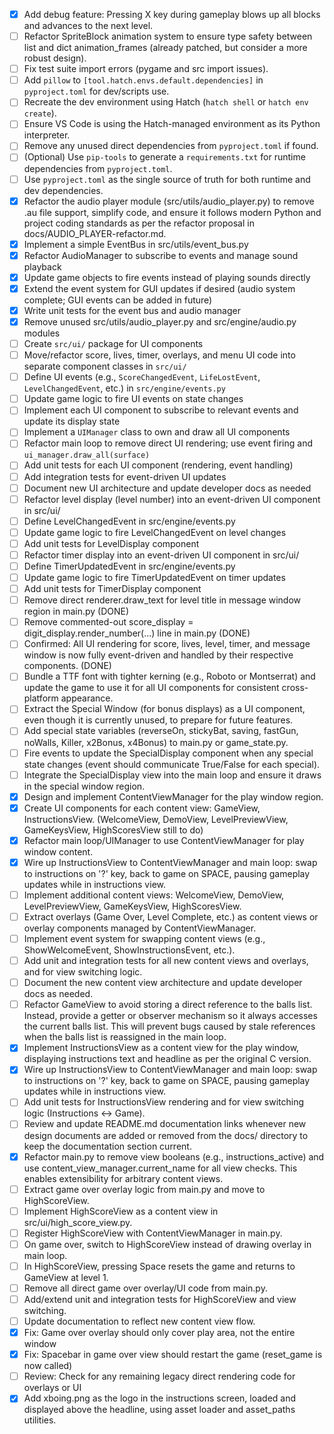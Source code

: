 - [x] Add debug feature: Pressing X key during gameplay blows up all blocks and advances to the next level.
- [ ] Refactor SpriteBlock animation system to ensure type safety between list and dict animation_frames (already patched, but consider a more robust design).
- [ ] Fix test suite import errors (pygame and src import issues).
- [ ] Add `pillow` to `[tool.hatch.envs.default.dependencies]` in `pyproject.toml` for dev/scripts use.
- [ ] Recreate the dev environment using Hatch (`hatch shell` or `hatch env create`).
- [ ] Ensure VS Code is using the Hatch-managed environment as its Python interpreter.
- [ ] Remove any unused direct dependencies from `pyproject.toml` if found.
- [ ] (Optional) Use `pip-tools` to generate a `requirements.txt` for runtime dependencies from `pyproject.toml`.
- [ ] Use `pyproject.toml` as the single source of truth for both runtime and dev dependencies.
- [x] Refactor the audio player module (src/utils/audio_player.py) to remove .au file support, simplify code, and ensure it follows modern Python and project coding standards as per the refactor proposal in docs/AUDIO_PLAYER-refactor.md.
- [x] Implement a simple EventBus in src/utils/event_bus.py
- [x] Refactor AudioManager to subscribe to events and manage sound playback
- [x] Update game objects to fire events instead of playing sounds directly
- [x] Extend the event system for GUI updates if desired (audio system complete; GUI events can be added in future)
- [x] Write unit tests for the event bus and audio manager
- [x] Remove unused src/utils/audio_player.py and src/engine/audio.py modules
- [ ] Create `src/ui/` package for UI components
- [ ] Move/refactor score, lives, timer, overlays, and menu UI code into separate component classes in `src/ui/`
- [ ] Define UI events (e.g., `ScoreChangedEvent`, `LifeLostEvent`, `LevelChangedEvent`, etc.) in `src/engine/events.py`
- [ ] Update game logic to fire UI events on state changes
- [ ] Implement each UI component to subscribe to relevant events and update its display state
- [ ] Implement a `UIManager` class to own and draw all UI components
- [ ] Refactor main loop to remove direct UI rendering; use event firing and `ui_manager.draw_all(surface)`
- [ ] Add unit tests for each UI component (rendering, event handling)
- [ ] Add integration tests for event-driven UI updates
- [ ] Document new UI architecture and update developer docs as needed
- [ ] Refactor level display (level number) into an event-driven UI component in src/ui/
- [ ] Define LevelChangedEvent in src/engine/events.py
- [ ] Update game logic to fire LevelChangedEvent on level changes
- [ ] Add unit tests for LevelDisplay component
- [ ] Refactor timer display into an event-driven UI component in src/ui/
- [ ] Define TimerUpdatedEvent in src/engine/events.py
- [ ] Update game logic to fire TimerUpdatedEvent on timer updates
- [ ] Add unit tests for TimerDisplay component
- [ ] Remove direct renderer.draw_text for level title in message window region in main.py (DONE)
- [ ] Remove commented-out score_display = digit_display.render_number(...) line in main.py (DONE)
- [ ] Confirmed: All UI rendering for score, lives, level, timer, and message window is now fully event-driven and handled by their respective components. (DONE)
- [ ] Bundle a TTF font with tighter kerning (e.g., Roboto or Montserrat) and update the game to use it for all UI components for consistent cross-platform appearance.
- [ ] Extract the Special Window (for bonus displays) as a UI component, even though it is currently unused, to prepare for future features.
- [ ] Add special state variables (reverseOn, stickyBat, saving, fastGun, noWalls, Killer, x2Bonus, x4Bonus) to main.py or game_state.py.
- [ ] Fire events to update the SpecialDisplay component when any special state changes (event should communicate True/False for each special).
- [ ] Integrate the SpecialDisplay view into the main loop and ensure it draws in the special window region.
- [x] Design and implement ContentViewManager for the play window region.
- [x] Create UI components for each content view: GameView, InstructionsView. (WelcomeView, DemoView, LevelPreviewView, GameKeysView, HighScoresView still to do)
- [x] Refactor main loop/UIManager to use ContentViewManager for play window content.
- [x] Wire up InstructionsView to ContentViewManager and main loop: swap to instructions on '?' key, back to game on SPACE, pausing gameplay updates while in instructions view.
- [ ] Implement additional content views: WelcomeView, DemoView, LevelPreviewView, GameKeysView, HighScoresView.
- [ ] Extract overlays (Game Over, Level Complete, etc.) as content views or overlay components managed by ContentViewManager.
- [ ] Implement event system for swapping content views (e.g., ShowWelcomeEvent, ShowInstructionsEvent, etc.).
- [ ] Add unit and integration tests for all new content views and overlays, and for view switching logic.
- [ ] Document the new content view architecture and update developer docs as needed.
- [ ] Refactor GameView to avoid storing a direct reference to the balls list. Instead, provide a getter or observer mechanism so it always accesses the current balls list. This will prevent bugs caused by stale references when the balls list is reassigned in the main loop.
- [x] Implement InstructionsView as a content view for the play window, displaying instructions text and headline as per the original C version.
- [x] Wire up InstructionsView to ContentViewManager and main loop: swap to instructions on '?' key, back to game on SPACE, pausing gameplay updates while in instructions view.
- [ ] Add unit tests for InstructionsView rendering and for view switching logic (Instructions <-> Game).
- [ ] Review and update README.md documentation links whenever new design documents are added or removed from the docs/ directory to keep the documentation section current.
- [x] Refactor main.py to remove view booleans (e.g., instructions_active) and use content_view_manager.current_name for all view checks. This enables extensibility for arbitrary content views.
- [ ] Extract game over overlay logic from main.py and move to HighScoreView.
- [ ] Implement HighScoreView as a content view in src/ui/high_score_view.py.
- [ ] Register HighScoreView with ContentViewManager in main.py.
- [ ] On game over, switch to HighScoreView instead of drawing overlay in main loop.
- [ ] In HighScoreView, pressing Space resets the game and returns to GameView at level 1.
- [ ] Remove all direct game over overlay/UI code from main.py.
- [ ] Add/extend unit and integration tests for HighScoreView and view switching.
- [ ] Update documentation to reflect new content view flow.
- [x] Fix: Game over overlay should only cover play area, not the entire window
- [x] Fix: Spacebar in game over view should restart the game (reset_game is now called)
- [ ] Review: Check for any remaining legacy direct rendering code for overlays or UI
- [x] Add xboing.png as the logo in the instructions screen, loaded and displayed above the headline, using asset loader and asset_paths utilities. 